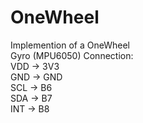 # OneWheel
Implemention of a OneWheel  
Gyro (MPU6050) Connection:  
  VDD -> 3V3  
  GND -> GND  
  SCL -> B6  
  SDA -> B7  
  INT -> B8  
  
